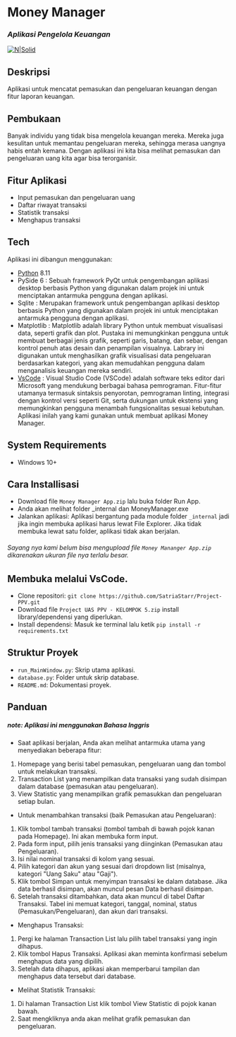 # Money Manager 
### _Aplikasi Pengelola Keuangan_

[![N|Solid](https://cldup.com/dTxpPi9lDf.thumb.png)](https://nodesource.com/products/nsolid)

## Deskripsi
Aplikasi untuk mencatat pemasukan dan pengeluaran keuangan dengan fitur laporan keuangan.

## Pembukaan
Banyak individu yang tidak bisa mengelola keuangan mereka. Mereka juga kesulitan untuk memantau pengeluaran mereka, sehingga merasa uangnya habis entah kemana. Dengan aplikasi ini kita bisa melihat pemasukan dan pengeluaran uang kita agar bisa terorganisir. 

## Fitur Aplikasi
- Input pemasukan dan pengeluaran uang
- Daftar riwayat transaksi 
- Statistik transaksi
- Menghapus transaksi

## Tech
Aplikasi ini dibangun menggunakan:
- [Python] 8.11
- PySide 6 : Sebuah framework PyQt untuk pengembangan aplikasi desktop berbasis Python yang digunakan dalam projek ini untuk menciptakan antarmuka pengguna dengan aplikasi.
- Sqlite : Merupakan framework untuk pengembangan aplikasi desktop berbasis Python yang digunakan dalam projek ini untuk menciptakan antarmuka pengguna dengan aplikasi.
- Matplotlib : Matplotlib adalah library Python untuk membuat visualisasi data, seperti grafik dan plot. Pustaka ini memungkinkan pengguna untuk membuat berbagai jenis grafik, seperti garis, batang, dan sebar, dengan kontrol penuh atas desain dan penampilan visualnya. Labrary ini digunakan untuk menghasilkan grafik visualisasi data pengeluaran berdasarkan kategori, yang akan memudahkan pengguna dalam menganalisis keuangan mereka sendiri.
- [VsCode] : Visual Studio Code (VSCode) adalah software teks editor dari Microsoft yang mendukung berbagai bahasa pemrograman. Fitur-fitur utamanya termasuk sintaksis penyorotan, pemrograman linting, integrasi dengan kontrol versi seperti Git, serta dukungan untuk ekstensi yang memungkinkan pengguna menambah fungsionalitas sesuai kebutuhan. Aplikasi inilah yang kami gunakan untuk membuat aplikasi Money Manager.

## System Requirements
- Windows 10+

## Cara Installisasi
- Download file `Money Manager App.zip` lalu buka folder Run App.
- Anda akan melihat folder _internal dan MoneyManager.exe
- Jalankan aplikasi: Aplikasi bergantung pada module folder `_internal` jadi jika ingin membuka aplikasi harus lewat File Explorer. Jika tidak membuka lewat satu folder, aplikasi tidak akan berjalan.
###### Sayang nya kami belum bisa mengupload file `Money Mananger App.zip` dikarenakan ukuran file nya terlalu besar.


## Membuka melalui VsCode.
- Clone repositori: `git clone https://github.com/SatriaStarr/Project-PPV.git`
- Download file `Project UAS PPV - KELOMPOK 5.zip` install library/dependensi yang diperlukan.
- Install dependensi: Masuk ke terminal lalu ketik `pip install -r requirements.txt`

## Struktur Proyek
- `run_MainWindow.py`: Skrip utama aplikasi.
- `database.py`: Folder untuk skrip database.
- `README.md`: Dokumentasi proyek.

## Panduan 
##### _note: Aplikasi ini menggunakan Bahasa Inggris_
- Saat aplikasi berjalan, Anda akan melihat antarmuka utama yang menyediakan beberapa fitur:
1. Homepage yang berisi tabel pemasukan, pengeluaran uang dan tombol untuk melakukan transaksi.
2. Transaction List yang menampilkan data transaksi yang sudah disimpan dalam database (pemasukan atau pengeluaran).
3. View Statistic yang menampilkan grafik pemasukkan dan pengeluaran setiap bulan.

- Untuk menambahkan transaksi (baik Pemasukan atau Pengeluaran):
1. Klik tombol tambah transaksi (tombol tambah di bawah pojok kanan pada Homepage). Ini akan membuka form input.
2. Pada form input, pilih jenis transaksi yang diinginkan (Pemasukan atau Pengeluaran).
3. Isi nilai nominal transaksi di kolom yang sesuai.
4. Pilih kategori dan akun yang sesuai dari dropdown list (misalnya, kategori "Uang Saku" atau "Gaji").
5. Klik tombol Simpan untuk menyimpan transaksi ke dalam database. Jika data berhasil disimpan, akan muncul pesan Data berhasil disimpan.
6. Setelah transaksi ditambahkan, data akan muncul di tabel Daftar Transaksi. Tabel ini memuat kategori, tanggal, nominal, status (Pemasukan/Pengeluaran), dan akun dari transaksi.

- Menghapus Transaksi:
1. Pergi ke halaman Transaction List lalu pilih tabel transaksi yang ingin dihapus.
2. Klik tombol Hapus Transaksi. Aplikasi akan meminta konfirmasi sebelum menghapus data yang dipilih.
3. Setelah data dihapus, aplikasi akan memperbarui tampilan dan menghapus data tersebut dari database.

- Melihat Statistik Transaksi:
1. Di halaman Transaction List klik tombol View Statistic di pojok kanan bawah. 
2. Saat mengkliknya anda akan melihat grafik pemasukan dan pengeluaran.

[//]: # (These are reference links used in the body of this note and get stripped out when the markdown processor does its job. There is no need to format nicely because it shouldn't be seen. Thanks SO - http://stackoverflow.com/questions/4823468/store-comments-in-markdown-syntax)

   [Python]: <https://www.python.org/downloads/>
   [VsCode]: <https://code.visualstudio.com/download>
   [github]: <https://github.com/SatriaStarr/Project-PPV>

   [PlDb]: <https://github.com/joemccann/dillinger/tree/master/plugins/dropbox/README.md>
   [PlGh]: <https://github.com/joemccann/dillinger/tree/master/plugins/github/README.md>
   [PlGd]: <https://github.com/joemccann/dillinger/tree/master/plugins/googledrive/README.md>
   [PlOd]: <https://github.com/joemccann/dillinger/tree/master/plugins/onedrive/README.md>
   [PlMe]: <https://github.com/joemccann/dillinger/tree/master/plugins/medium/README.md>
   [PlGa]: <https://github.com/RahulHP/dillinger/blob/master/plugins/googleanalytics/README.md>
